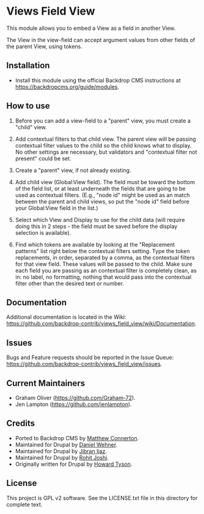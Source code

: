 Views Field View
================

This module allows you to embed a View as a field in another View.

The View in the view-field can accept argument values from other fields of the
parent View, using tokens.


Installation
------------

- Install this module using the official Backdrop CMS instructions at
 https://backdropcms.org/guide/modules.

How to use
----------

1. Before you can add a view-field to a "parent" view, you must create a
   "child" view.

2. Add contextual filters to that child view. The parent view will be passing
   contextual filter values to the child so the child knows what to display. No
   other settings are necessary, but validators and "contextual filter not
   present" could be set.

3. Create a "parent" view, if not already existing.

4. Add child view (Global:View field). The field must be toward the bottom of
   the field list, or at least underneath the fields that are going to be used
   as contextual filters. (E.g., "node id" might be used as an match between
   the parent and child views, so put the "node id" field before your
   Global:View field in the list.)

5. Select which View and Display to use for the child data (will require
   doing this in 2 steps - the field must be saved before the display selection
   is available).

6. Find which tokens are available by looking at the "Replacement patterns"
   list right below the contextual filters setting. Type the token replacements,
   in order, separated by a comma, as the contextual filters for that view
   field. These values will be passed to the child. Make sure each field you
   are passing as an contextual filter is completely clean, as in: no label,
   no formatting, nothing that would pass into the contextual filter other than
   the desired text or number.

Documentation
-------------

Additional documentation is located in the Wiki:
https://github.com/backdrop-contrib/views_field_view/wiki/Documentation.

Issues
------

Bugs and Feature requests should be reported in the Issue Queue:
https://github.com/backdrop-contrib/views_field_view/issues.

Current Maintainers
-------------------

- Graham Oliver (https://github.com/Graham-72).
- Jen Lampton (https://github.com/jenlampton).


Credits
-------

- Ported to Backdrop CMS by [Matthew Connerton](https://github.com/mrconnerton).
- Maintained for Drupal by [Daniel Wehner](https://www.drupal.org/u/dawehner).
- Maintained for Drupal by [Jibran Ijaz](https://www.drupal.org/u/jibran).
- Maintained for Drupal by [Rohit Joshi](https://www.drupal.org/u/joshirohit100).
- Originally written for Drupal by [Howard Tyson](https://www.drupal.org/u/tizzo).

License
-------

This project is GPL v2 software. See the LICENSE.txt file in this directory for
complete text.
